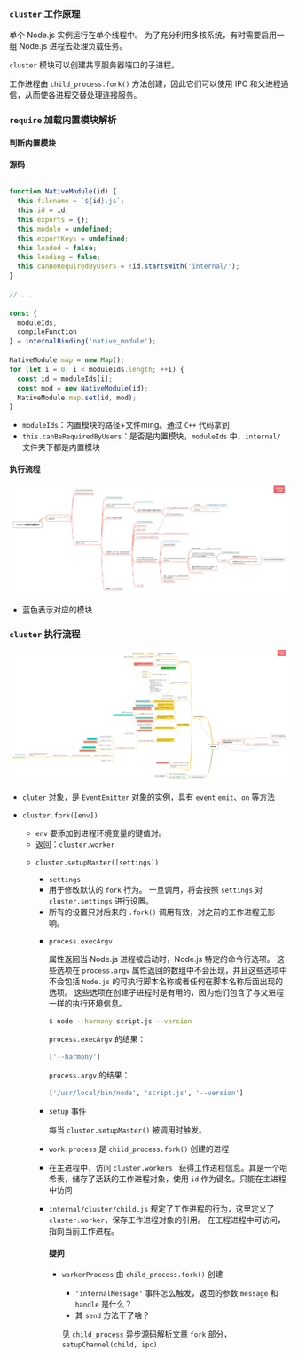 ### `cluster` 工作原理

单个 Node.js 实例运行在单个线程中。 为了充分利用多核系统，有时需要启用一组 Node.js 进程去处理负载任务。

`cluster` 模块可以创建共享服务器端口的子进程。

工作进程由 `child_process.fork()` 方法创建，因此它们可以使用 IPC 和父进程通信，从而使各进程交替处理连接服务。

### `require` 加载内置模块解析

#### 判断内置模块

**源码**

```javascript

function NativeModule(id) {
  this.filename = `${id}.js`;
  this.id = id;
  this.exports = {};
  this.module = undefined;
  this.exportKeys = undefined;
  this.loaded = false;
  this.loading = false;
  this.canBeRequiredByUsers = !id.startsWith('internal/');
}

// ...

const {
  moduleIds,
  compileFunction
} = internalBinding('native_module');

NativeModule.map = new Map();
for (let i = 0; i < moduleIds.length; ++i) {
  const id = moduleIds[i];
  const mod = new NativeModule(id);
  NativeModule.map.set(id, mod);
}
```

- `moduleIds`：内置模块的路径+文件ming。通过 `C++` 代码拿到
- `this.canBeRequiredByUsers`：是否是内置模块，`moduleIds` 中，`internal/` 文件夹下都是内置模块

#### 执行流程

![require加载内置模块](./images/require加载内置模块.png)

- 蓝色表示对应的模块

### `cluster` 执行流程

![cluster执行脑图](./images/cluster脑图.png)

- `cluter` 对象，是 `EventEmitter` 对象的实例，具有 `event` `emit`、`on` 等方法

- `cluster.fork([env])`

  - `env` <object> 要添加到进程环境变量的键值对。
  - 返回：`cluster.worker`

- `cluster.setupMaster([settings])`

  - `settings` <object>
  - 用于修改默认的 `fork` 行为。 一旦调用，将会按照 `settings` 对 `cluster.settings` 进行设置。
  - 所有的设置只对后来的 `.fork()` 调用有效，对之前的工作进程无影响。

- `process.execArgv`

  属性返回当·Node.js 进程被启动时，Node.js 特定的命令行选项。 这些选项在 `process.argv` 属性返回的数组中不会出现，并且这些选项中不会包括 `Node.js` 的可执行脚本名称或者任何在脚本名称后面出现的选项。 这些选项在创建子进程时是有用的，因为他们包含了与父进程一样的执行环境信息。

  ```bash
  $ node --harmony script.js --version
  ```

  `process.execArgv` 的结果：

  ```bash
  ['--harmony']
  ```

  `process.argv` 的结果：

  ```bash
  ['/usr/local/bin/node', 'script.js', '--version']
  ```

- `setup` 事件

  每当 `cluster.setupMaster()` 被调用时触发。

- `work.process` 是 `child_process.fork()` 创建的进程

- 在主进程中，访问 `cluster.workers ` 获得工作进程信息。其是一个哈希表，储存了活跃的工作进程对象，使用 `id` 作为键名。只能在主进程中访问

- `internal/cluster/child.js` 规定了工作进程的行为，这里定义了 `cluster.worker`，保存工作进程对象的引用。 在工程进程中可访问，指向当前工作进程。

#### 疑问

- `workerProcess` 由 `child_process.fork()` 创建

  - `'internalMessage'` 事件怎么触发，返回的参数 `message` 和 `handle` 是什么？
  - 其 `send` 方法干了啥？

  见 `child_process` 异步源码解析文章 `fork` 部分，`setupChannel(child, ipc)`

